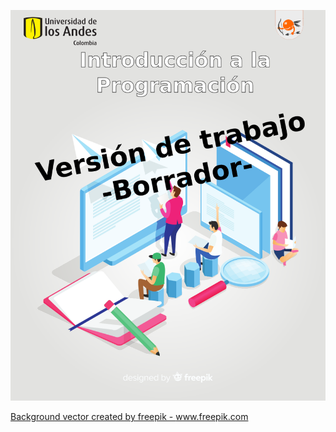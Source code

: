 
![](portada.png)

<a href="https://www.freepik.com/free-photos-vectors/background">Background vector created by freepik - www.freepik.com</a>